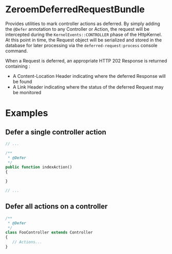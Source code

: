 # ZeroemDeferredRequestBundle
Provides utilities to mark controller actions as deferred.  By simply 
adding the `@Defer` annotation to any Controller or Action, the request
will be intercepted during the `KernelEvents::CONTROLLER` phase of the
HttpKernel.  At this point in time, the Request object will be serialized
and stored in the database for later processing via the `deferred-request:process`
console command.

When a Request is deferred, an appropriate HTTP 202 Response is returned
containing :
- A Content-Location Header indicating where the deferred Response will be found
- A Link Header indicating where the status of the deferred Request may be monitored


# Examples

## Defer a single controller action
```php
// ...

/**
 * @Defer
 */
public function indexAction() 
{

}

// ...
```

## Defer all actions on a controller
```php
/**
 * @Defer
 */
class FooController extends Controller
{
   // Actions...
}
```
